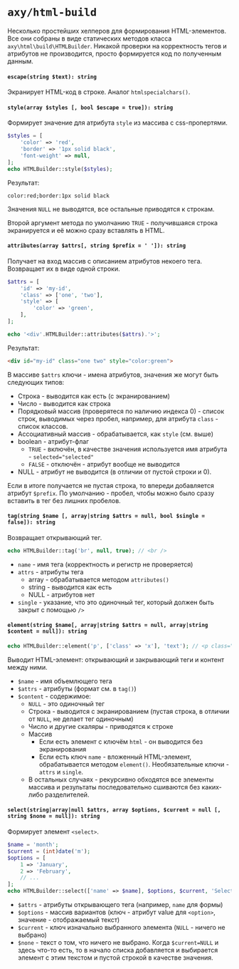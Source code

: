 # `axy/html-build`

Несколько простейших хелперов для формирования HTML-элементов.
Все они собраны в виде статических методов класса `axy\html\build\HTMLBuilder`.
Никакой проверки на корректность тегов и атрибутов не производится, просто формируется код по полученным данным.

#### `escape(string $text): string`

Экранирует HTML-код в строке.
Аналог `htmlspecialchars()`.

#### `style(array $styles [, bool $escape = true]): string`

Формирует значение для атрибута `style` из массива с css-пропертями.

```php
$styles = [
    'color' => 'red',
    'border' => '1px solid black',
    'font-weight' => null,
];
echo HTMLBuilder::style($styles);
```

Результат:

```
color:red;border:1px solid black
```

Значения `NULL` не выводятся, все остальные приводятся к строкам.

Второй аргумент метода по умолчанию `TRUE` - получившаяся строка экранируется и её можно сразу вставлять в HTML.

#### `attributes(array $attrs[, string $prefix = ' ']): string`

Получает на вход массив с описанием атрибутов некоего тега.
Возвращает их в виде одной строки.

```php
$attrs = [
    'id' => 'my-id',
    'class' => ['one', 'two'],
    'style' => [
        'color' => 'green',
    ],
];

echo '<div'.HTMLBuilder::attributes($attrs).'>';
```

Результат:

```html
<div id="my-id" class="one two" style="color:green">
```

В массиве `$attrs` ключи - имена атрибутов, значения же могут быть следующих типов:

* Строка - выводится как есть (с экранированием)
* Число - выводится как строка
* Порядковый массив (проверятеся по наличию индекса 0) - список строк, выводимых через пробел, 
например, для атрибута `class` - список классов.
* Ассоциативный массив - обрабатывается, как `style` (см. выше)
* boolean - атрибут-флаг
    * `TRUE` - включён, в качестве значения используется имя атрибута - `selected="selected"`
    * `FALSE` - отключён - атрибут вообще не выводится
* NULL - атрибут не выводится (в отличии от пустой строки и 0).

Если в итоге получается не пустая строка, то впереди добавляется атрибут `$prefix`.
По умолчанию - пробел, чтобы можно было сразу вставить в тег без лишних пробелов.

#### `tag(string $name [, array|string $attrs = null, bool $single = false]): string`

Возвращает открывающий тег.

```php
echo HTMLBuilder::tag('br', null, true); // <br />
```

* `name` - имя тега (корректность и регистр не проверяется)
* `attrs` - атрибуты тега
    * array - обрабатывается методом `attributes()`
    * string - выводится как есть
    * NULL - атрибутов нет
* `single` - указание, что это одиночный тег, который должен быть закрыт с помощью `/>`

#### `element(string $name[, array|string $attrs = null, array|string $content = null]): string`

```php
echo HTMLBuilder::element('p', ['class' => 'x'], 'text'); // <p class="x">text</p>
```

Выводит HTML-элемент: открывающий и закрывающий теги и контент между ними.

* `$name` - имя объемлющего тега
* `$attrs` - атрибуты (формат см. в `tag()`)
* `$content` - содержимое:
    * `NULL` - это одиночный тег
    * Строка - выводится с экранированием (пустая строка, в отличии от `NULL`, не делает тег одиночным)
    * Число и другие скаляры - приводятся к строке
    * Массив
        * Если есть элемент с ключём `html` - он выводится без экранирования
        * Если есть ключ `name` - вложенный HTML-элемент, обрабатывается методом `element()`.
        Необязательные ключи - `attrs` и `single`.
    * В остальных случаях - рекурсивно обходятся все элементы массива и результаты последовательно сшиваются 
    без каких-либо разделителей.

#### `select(string|array|null $attrs, array $options, $current = null [, string $none = null]): string`

Формирует элемент `<select>`.

```php
$name = 'month';
$current = (int)date('m');
$options = [
    1 => 'January',
    2 => 'February',
    // ...
];
echo HTMLBuilder::select(['name' => $name], $options, $current, 'Select, please');
```

* `$attrs` - атрибуты открывающего тега (например, `name` для формы)
* `$options` - массив вариантов (ключ - атрибут value для `<option>`, значение - отображаемый текст)
* `$current` - ключ изначально выбранного элемента (`NULL` - ничего не выбрано)
* `$none` - текст о том, что ничего не выбрано. Когда `$current=NULL` и здесь что-то есть, то в начало списка 
добавляется и выбирается элемент с этим текстом и пустой строкой в качестве значения.
